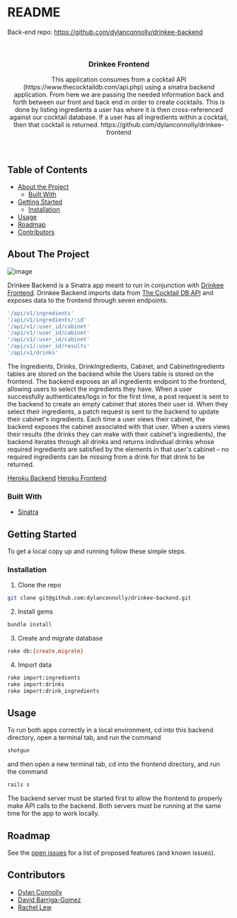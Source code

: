 # README

Back-end repo: https://github.com/dylanconnolly/drinkee-backend

<!-- PROJECT LOGO -->
<br />
<p align="center">
  <a href="https://github.com/dylanconnolly/drinkee-backend">
  </a>

  <h3 align="center">Drinkee Frontend</h3>

  <p align="center">
    This application consumes from a cocktail API (https://www.thecocktaildb.com/api.php) using a sinatra backend application. From here we are passing the needed information back and forth between our front and back end in order to create cocktails. This is done by listing ingredients a user has where it is then cross-referenced against our cocktail database. If a user has all ingredients within a cocktail, then that cocktail is returned. 
    https://github.com/dylanconnolly/drinkee-frontend
    <br />
    <br />
    <br />
  </p>
</p>



<!-- TABLE OF CONTENTS -->
## Table of Contents

* [About the Project](#about-the-project)
  * [Built With](#built-with)
* [Getting Started](#getting-started)
  * [Installation](#installation)
* [Usage](#usage)
* [Roadmap](#roadmap)
* [Contributors](#contributors)



<!-- ABOUT THE PROJECT -->
## About The Project

![image](https://user-images.githubusercontent.com/48839191/75552761-3d168600-59f4-11ea-962a-78fbff8e03fe.png)

Drinkee Backend is a Sinatra app meant to run in conjunction with [Drinkee Frontend](https://github.com/dylanconnolly/drinkee-frontend). Drinkee Backend imports data from [The Cocktail DB API](https://www.thecocktaildb.com/api.php) and exposes data to the frontend through seven endpoints.

```sh
'/api/v1/ingredients'
'/api/v1/ingredients/:id'
'/api/v1/:user_id/cabinet'
'/api/v1/:user_id/cabinet'
'/api/v1/:user_id/cabinet'
'/api/v1/:user_id/results'
'/api/v1/drinks'
```

The Ingredients, Drinks, DrinkIngredients, Cabinet, and CabinetIngredients tables are stored on the backend while the Users table is stored on the frontend. The backend exposes an all ingredients endpoint to the frontend, allowing users to select the ingredients they have. When a user successfully authenticates/logs in for the first time, a post request is sent to the backend to create an empty cabinet that stores their user id. When they select their ingredients, a patch request is sent to the backend to update their cabinet's ingredients. Each time a user views their cabinet, the backend exposes the cabinet associated with that user. When a users views their results (the drinks they can make with their cabinet's ingredients), the backend iterates through all drinks and returns individual drinks whose required ingredients are satisfied by the elements in that user's cabinet – no required ingredients can be missing from a drink for that drink to be returned.

[Heroku Backend](https://dashboard.heroku.com/apps/drinkee-backend)
[Heroku Frontend](https://drinkee-frontend.herokuapp.com/)

### Built With

* [Sinatra](http://sinatrarb.com/intro.html)


<!-- GETTING STARTED -->
## Getting Started

To get a local copy up and running follow these simple steps.

### Installation
 
1. Clone the repo
```sh
git clone git@github.com:dylanconnolly/drinkee-backend.git
```

2. Install gems
```sh
bundle install
```

3. Create and migrate database
```sh
rake db:{create,migrate}
```

4. Import data
```sh
rake import:ingredients
rake import:drinks
rake import:drink_ingredients
```

<!-- USAGE EXAMPLES -->
## Usage

To run both apps correctly in a local environment, cd into this backend directory, open a terminal tab, and run the command
```sh
shotgun
```
and then open a new terminal tab, cd into the frontend directory, and run the command
```sh
rails s
```
The backend server must be started first to allow the frontend to properly make API calls to the backend. Both servers must be running at the same time for the app to work locally.



<!-- ROADMAP -->
## Roadmap

See the [open issues](https://github.com/dylanconnolly/drinkee-backend/issues) for a list of proposed features (and known issues).



<!-- CONTRIBUTORS -->
## Contributors

* [Dylan Connolly](https://github.com/dylanconnolly)
* [David Barriga-Gomez](https://github.com/DavidBarriga-Gomez)
* [Rachel Lew](https://github.com/rlew421)





<!-- MARKDOWN LINKS & IMAGES -->
<!-- https://www.markdownguide.org/basic-syntax/#reference-style-links -->
[contributors-shield]: https://img.shields.io/github/contributors/othneildrew/Best-README-Template.svg?style=flat-square
[contributors-url]: https://github.com/othneildrew/Best-README-Template/graphs/contributors
[forks-shield]: https://img.shields.io/github/forks/othneildrew/Best-README-Template.svg?style=flat-square
[forks-url]: https://github.com/othneildrew/Best-README-Template/network/members
[stars-shield]: https://img.shields.io/github/stars/othneildrew/Best-README-Template.svg?style=flat-square
[stars-url]: https://github.com/othneildrew/Best-README-Template/stargazers
[issues-shield]: https://img.shields.io/github/issues/othneildrew/Best-README-Template.svg?style=flat-square
[issues-url]: https://github.com/othneildrew/Best-README-Template/issues
[license-shield]: https://img.shields.io/github/license/othneildrew/Best-README-Template.svg?style=flat-square
[license-url]: https://github.com/othneildrew/Best-README-Template/blob/master/LICENSE.txt
[linkedin-shield]: https://img.shields.io/badge/-LinkedIn-black.svg?style=flat-square&logo=linkedin&colorB=555
[linkedin-url]: https://linkedin.com/in/othneildrew
[product-screenshot]: images/screenshot.png
